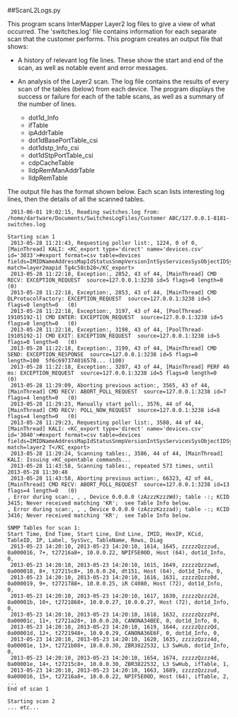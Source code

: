 ##ScanL2Logs.py

This program scans InterMapper Layer2 log files to give a view of what occurred. The 'switches.log' file contains information for each separate scan that the customer performs. This program creates an output file that shows:

* A history of relevant log file lines. These show the start and end of the scan, as well as notable event and error messages.

* An analysis of the Layer2 scan. The log file contains the results of every scan of the tables (below) from each device. The program displays the success or failure for each of the table scans, as well as a summary of the number of lines.
  * dot1d_Info
  * ifTable
  * ipAddrTable
  * dot1dBasePortTable_csi
  * dot1dstp_Info_csi
  * dot1dStpPortTable_csi
  * cdpCacheTable
  * lldpRemManAddrTable
  * lldpRemTable

The output file has the format shown below. Each scan lists interesting log lines, then the details of all the scanned tables.

```
 2013-06-01 19:02:15, Reading switches.log from: /home/dartware/Documents/SwitchesLogFiles/Customer ABC/127.0.0.1-8181-switches.log

Starting scan 1
 2013-05-28 11:21:43, Requesting poller list:, 1224, 0 of 0, [MainThread] KALI: <KC_export type='direct' name='devices.csv' id='3033'>#export format=csv table=devices fields=IMIDNameAddressMapIdStatusSnmpVersionIntSysServicesSysObjectIDSysDescrStatusLevelReason match=layer2mapid Tg4c58cb28</KC_export>
 2013-05-28 11:22:18, Exception:, 2852, 43 of 44, [MainThread] CMD RECV: EXCEPTION_REQUEST  source=127.0.0.1:3238 id=5 flags=0 length=0   (0)
 2013-05-28 11:22:18, Exception:, 2853, 43 of 44, [MainThread] CMD DLProtocolFactory: EXCEPTION_REQUEST  source=127.0.0.1:3238 id=5 flags=0 length=0   (0)
 2013-05-28 11:22:18, Exception:, 3197, 43 of 44, [PoolThread-19105192-1] CMD ENTER: EXCEPTION_REQUEST  source=127.0.0.1:3238 id=5 flags=0 length=0   (0)
 2013-05-28 11:22:18, Exception:, 3198, 43 of 44, [PoolThread-19105192-1] CMD EXIT: EXCEPTION_REQUEST  source=127.0.0.1:3238 id=5 flags=0 length=0   (0)
 2013-05-28 11:22:18, Exception:, 3199, 43 of 44, [MainThread] CMD SEND: EXCEPTION_RESPONSE  source=127.0.0.1:3238 id=5 flags=0 length=100  5f6c697374016578... (100)
 2013-05-28 11:22:18, Exception:, 3207, 43 of 44, [MainThread] PERF 46 ms: EXCEPTION_REQUEST  source=127.0.0.1:3238 id=5 flags=0 length=0   (0)
 2013-05-28 11:29:09, Aborting previous action:, 3565, 43 of 44, [MainThread] CMD RECV: ABORT_POLL_REQUEST  source=127.0.0.1:3238 id=7 flags=4 length=0   (0)
 2013-05-28 11:29:23, Manually start poll:, 3576, 44 of 44, [MainThread] CMD RECV: POLL_NOW_REQUEST  source=127.0.0.1:3238 id=8 flags=4 length=0   (0)
 2013-05-28 11:29:23, Requesting poller list:, 3580, 44 of 44, [MainThread] KALI: <KC_export type='direct' name='devices.csv' id='3040'>#export format=csv table=devices fields=IMIDNameAddressMapIdStatusSnmpVersionIntSysServicesSysObjectIDSysDescrStatusLevelReason match=layer2 T</KC_export>
 2013-05-28 11:29:24, Scanning tables:, 3586, 44 of 44, [MainThread] KALI: Issuing <KC_opentable commands...
 2013-05-28 11:43:58, Scanning tables:, repeated 573 times, until 2013-05-28 11:30:48
 2013-05-28 11:43:58, Aborting previous action:, 66323, 42 of 44, [MainThread] CMD RECV: ABORT_POLL_REQUEST  source=127.0.0.1:3238 id=13 flags=4 length=0   (0)
, Error during scan:, , , Device 0.0.0.0 (zAzzzKzzzWd); table -:; KCID 3415; Never received matching 'KR';  see Table Info below.
, Error during scan:, , , Device 0.0.0.0 (zAzzzKzzzad); table -:; KCID 3416; Never received matching 'KR';  see Table Info below.

SNMP Tables for scan 1:
Start Time, End Time, Start Line, End Line, IMID, HexIP, KCid, TableID, IP, Label, SysSvc, TableName, Rows, Diag
 2013-05-23 14:20:10, 2013-05-23 14:20:10, 1614, 1645, zzzzzQzzzud, 0a000016, 7+, t27216a8+, 10.0.0.22, NPIF5E00D, Host (64), dot1d_Info, 0, 
 2013-05-23 14:20:10, 2013-05-23 14:20:10, 1615, 1649, zzzzzQzzzwd, 0a000018, 8+, t27215c8+, 10.0.0.24, dt151, Host (64), dot1d_Info, 0, 
 2013-05-23 14:20:10, 2013-05-23 14:20:10, 1616, 1631, zzzzzQzzz0d, 0a000019, 9+, t2721788+, 10.0.0.25, iR C4080, Host (72), dot1d_Info, 0, 
 2013-05-23 14:20:10, 2013-05-23 14:20:10, 1617, 1630, zzzzzQzzz2d, 0a00001b, 10+, t2721868+, 10.0.0.27, 10.0.0.27, Host (72), dot1d_Info, 0, 
 2013-05-23 14:20:10, 2013-05-23 14:20:10, 1618, 1632, zzzzzQzzzPd, 0a00001c, 11+, t2721a28+, 10.0.0.28, CANONA34BEE, 0, dot1d_Info, 0, 
 2013-05-23 14:20:10, 2013-05-23 14:20:10, 1619, 1644, zzzzzQzzzQd, 0a00001d, 12+, t2721948+, 10.0.0.29, CANONA36E6F, 0, dot1d_Info, 0, 
 2013-05-23 14:20:10, 2013-05-23 14:20:10, 1620, 1635, zzzzzQzzz4d, 0a00001e, 13+, t2721b08+, 10.0.0.30, ZBR3822532, L3 SwHub, dot1d_Info, 0, 
 2013-05-23 14:20:10, 2013-05-23 14:20:10, 1654, 1674, zzzzzQzzz4d, 0a00001e, 14+, t27215c8+, 10.0.0.30, ZBR3822532, L3 SwHub, ifTable, 1, 
 2013-05-23 14:20:10, 2013-05-23 14:20:10, 1663, 1689, zzzzzQzzzud, 0a000016, 15+, t27216a8+, 10.0.0.22, NPIF5E00D, Host (64), ifTable, 2, 
...
End of scan 1

Starting scan 2
... etc...
```

